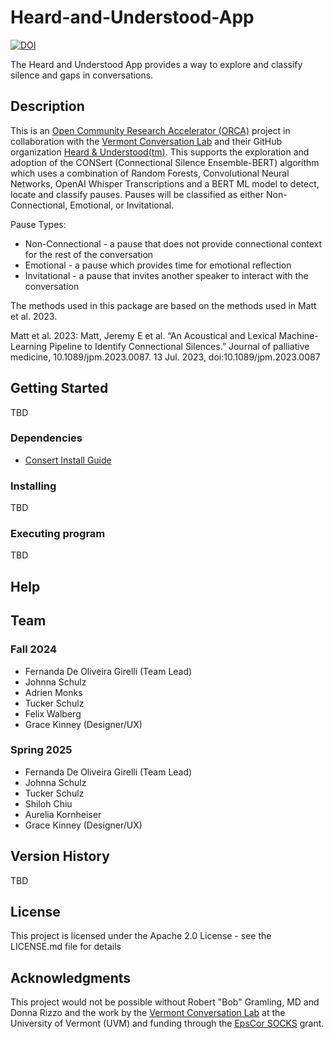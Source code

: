 # Heard-and-Understood-App

[![DOI](https://zenodo.org/badge/851837059.svg)](https://doi.org/10.5281/zenodo.14649131)

The Heard and Understood App provides a way to explore and classify silence and gaps in conversations.

## Description
This is an [Open Community Research Accelerator (ORCA)](https://verso.w3.uvm.edu/orca/) project in collaboration with the [Vermont Conversation Lab](https://vermontconversationlab.com/) and their GitHub organization [Heard & Understood(tm)](https://github.com/heard-and-understood). This supports the exploration and adoption of the CONSert (Connectional Silence Ensemble-BERT) algorithm which uses a combination of Random Forests, Convolutional Neural Networks, OpenAI Whisper Transcriptions and a BERT ML model to detect, locate and classify pauses. Pauses will be classified as either Non-Connectional, Emotional, or Invitational.

Pause Types:

* Non-Connectional - a pause that does not provide connectional context for the rest of the conversation
* Emotional - a pause which provides time for emotional reflection
* Invitational - a pause that invites another speaker to interact with the conversation

The methods used in this package are based on the methods used in Matt et al. 2023.

Matt et al. 2023: Matt, Jeremy E et al. “An Acoustical and Lexical Machine-Learning Pipeline to Identify Connectional Silences.” Journal of palliative medicine, 10.1089/jpm.2023.0087. 13 Jul. 2023, doi:10.1089/jpm.2023.0087

## Getting Started
TBD

### Dependencies

- [Consert Install Guide](flaskApp/consert/CONSERT_INSTALLATION.md)

### Installing

TBD

### Executing program

TBD
## Help

## Team

### Fall 2024
* Fernanda De Oliveira Girelli (Team Lead)
* Johnna  Schulz
* Adrien Monks
* Tucker  Schulz 
* Felix Walberg
* Grace Kinney (Designer/UX)

### Spring 2025
* Fernanda De Oliveira Girelli (Team Lead)
* Johnna  Schulz
* Tucker  Schulz 
* Shiloh Chiu
* Aurelia Kornheiser
* Grace Kinney (Designer/UX)
  
## Version History

TBD

## License

This project is licensed under the Apache 2.0 License - see the LICENSE.md file for details

## Acknowledgments
This project would not be possible without Robert "Bob" Gramling, MD and Donna Rizzo and the work by the [Vermont Conversation Lab](https://vermontconversationlab.com/) at the University of Vermont (UVM) and funding through the [EpsCor SOCKS](https://www.uvm.edu/socks/#about) grant.
